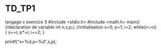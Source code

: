 # TD_TP1
langage c
exercice 3
#include <stdio.h>
#include <math.h>
main()
//declaration de variable
int n,s,p,i;
//initialisation
s=0;
p=1;
i=2;
while(i<=n)
{
s+=i;
p*=i;
i+=2;
}

printf("s=%d,p=%d",s,p);
